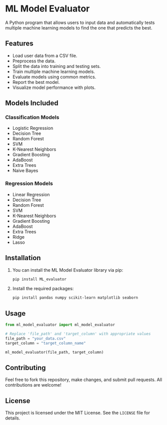 # ML Model Evaluator

A Python program that allows users to input data and automatically tests multiple machine learning models to find the one that predicts the best.

## Features

- Load user data from a CSV file.
- Preprocess the data.
- Split the data into training and testing sets.
- Train multiple machine learning models.
- Evaluate models using common metrics.
- Report the best model.
- Visualize model performance with plots.

## Models Included

### Classification Models

- Logistic Regression
- Decision Tree
- Random Forest
- SVM
- K-Nearest Neighbors
- Gradient Boosting
- AdaBoost
- Extra Trees
- Naive Bayes

### Regression Models

- Linear Regression
- Decision Tree
- Random Forest
- SVM
- K-Nearest Neighbors
- Gradient Boosting
- AdaBoost
- Extra Trees
- Ridge
- Lasso

## Installation

1. You can install the ML Model Evaluator library via pip:

    ```bash
    pip install ML_evaluator

    ```

2. Install the required packages:
    ```bash
    pip install pandas numpy scikit-learn matplotlib seaborn
    ```



## Usage

 ```python
from ml_model_evaluator import ml_model_evaluator

# Replace 'file_path' and 'target_column' with appropriate values
file_path = "your_data.csv"
target_column = "target_column_name"

ml_model_evaluator(file_path, target_column)
```


## Contributing

Feel free to fork this repository, make changes, and submit pull requests. All contributions are welcome!

## License

This project is licensed under the MIT License. See the `LICENSE` file for details.
